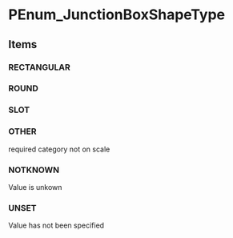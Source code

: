# PEnum_JunctionBoxShapeType

## Items

### RECTANGULAR


### ROUND


### SLOT


### OTHER
required category not on scale

### NOTKNOWN
Value is unkown

### UNSET
Value has not been specified
